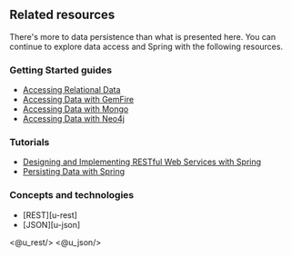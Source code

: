 ## Related resources

There's more to data persistence than what is presented here. You can continue to explore data access and Spring with the following resources.

### Getting Started guides

* [Accessing Relational Data][gs-relational-data-access]
* [Accessing Data with GemFire][gs-accessing-data-gemfire]
* [Accessing Data with Mongo][gs-accessing-data-mongo]
* [Accessing Data with Neo4j][gs-accessing-data-neo4j]

[gs-relational-data-access]: /guides/gs/relational-data-access/
[gs-accessing-data-gemfire]: /guides/gs/accessing-data-gemfire/
[gs-accessing-data-mongo]: /guides/gs/accessing-data-mongo/
[gs-accessing-data-neo4j]: /guides/gs/accessing-data-neo4j/

### Tutorials

* [Designing and Implementing RESTful Web Services with Spring][tut-rest]
* [Persisting Data with Spring][tut-data]

[tut-data]: /guides/tutorials/data/
[tut-rest]: /guides/tutorials/rest

### Concepts and technologies

* [REST][u-rest]
* [JSON][u-json]

<@u_rest/>
<@u_json/>
